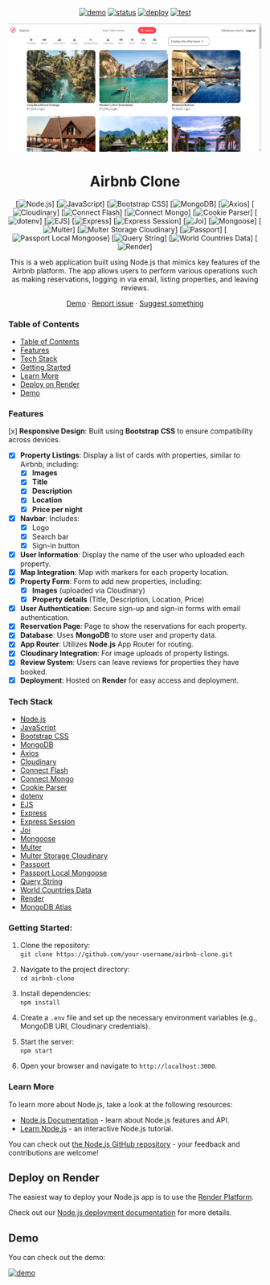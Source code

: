 [demo]: https://img.shields.io/badge/🚀%20Live%20Demo-000000?style=for-the-badge&&logoColor=white&color=0a6bdb
[demo-link]: https://airbnb-clone-fgly.onrender.com/
[status]: https://img.shields.io/endpoint?url=https%3A%2F%2Fraw.githubusercontent.com%2Fwrujel%2Fmonitor-repos%2Fmain%2Fdata%2Fairbnb-clone.json
[deploy]: https://img.shields.io/github/deployments/wrujel/airbnb-clone/production?style=for-the-badge&label=Deploy
[tests]: https://img.shields.io/endpoint?url=https%3A%2F%2Fraw.githubusercontent.com%2Fwrujel%2Fmonitor-tests%2Fmain%2Fdata%2Fairbnb-clone.json

<div align='center'>

[![demo][demo]][demo-link]
[![status][status]](/)
[![deploy][deploy]](/)
[![test][tests]](/)

</div>

<div align='center'>
  <a href='/'>
    <img
      src='/assets/Screenshot.png'
      alt='Screenshot of the app'
    />
  </a>
</div>

<div align="center">
  <h1>Airbnb Clone</h1>
</div>

<div align="center">

[![Node.js](https://img.shields.io/badge/Node.js-339933?style=for-the-badge&logo=node.js&logoColor=white)]
[![JavaScript](https://img.shields.io/badge/JavaScript-F7DF1E?style=for-the-badge&logo=javascript&logoColor=black)]
[![Bootstrap CSS](https://img.shields.io/badge/Bootstrap-CB48D7?style=for-the-badge&logo=bootstrap&logoColor=white)]
[![MongoDB](https://img.shields.io/badge/MongoDB-47A248?style=for-the-badge&logo=mongodb&logoColor=white)]
[![Axios](https://img.shields.io/badge/Axios-5A29E4?style=for-the-badge&logo=axios&logoColor=white)]
[![Cloudinary](https://img.shields.io/badge/Cloudinary-0A3A91?style=for-the-badge&logo=cloudinary&logoColor=white)]
[![Connect Flash](https://img.shields.io/badge/Connect--Flash-6F7E60?style=for-the-badge&logo=npm&logoColor=white)]
[![Connect Mongo](https://img.shields.io/badge/Connect--Mongo-4C4C4C?style=for-the-badge&logo=npm&logoColor=white)]
[![Cookie Parser](https://img.shields.io/badge/Cookie--Parser-6D4F39?style=for-the-badge&logo=npm&logoColor=white)]
[![dotenv](https://img.shields.io/badge/dotenv-5A8F3E?style=for-the-badge&logo=npm&logoColor=white)]
[![EJS](https://img.shields.io/badge/EJS-9E593A?style=for-the-badge&logo=ejs&logoColor=white)]
[![Express](https://img.shields.io/badge/Express-000000?style=for-the-badge&logo=express&logoColor=white)]
[![Express Session](https://img.shields.io/badge/Express--Session-45B8A2?style=for-the-badge&logo=express&logoColor=white)]
[![Joi](https://img.shields.io/badge/Joi-9B5DE5?style=for-the-badge&logo=joi&logoColor=white)]
[![Mongoose](https://img.shields.io/badge/Mongoose-880000?style=for-the-badge&logo=mongoose&logoColor=white)]
[![Multer](https://img.shields.io/badge/Multer-2A6EBB?style=for-the-badge&logo=multer&logoColor=white)]
[![Multer Storage Cloudinary](https://img.shields.io/badge/Multer--Storage--Cloudinary-FFF?style=for-the-badge&logo=cloudinary&logoColor=white)]
[![Passport](https://img.shields.io/badge/Passport-1E1F26?style=for-the-badge&logo=npm&logoColor=white)]
[![Passport Local Mongoose](https://img.shields.io/badge/Passport--Local--Mongoose-68A0C5?style=for-the-badge&logo=npm&logoColor=white)]
[![Query String](https://img.shields.io/badge/Query--String-3A5A40?style=for-the-badge&logo=npm&logoColor=white)]
[![World Countries Data](https://img.shields.io/badge/World--Countries--Data-009639?style=for-the-badge&logo=npm&logoColor=white)]
[![Render](https://img.shields.io/badge/Render-05A6D3?style=for-the-badge&logo=render&logoColor=white)]

</div>

<div align='center'>
  This is a web application built using Node.js that mimics key features of the Airbnb platform. The app allows users to perform various operations such as making reservations, logging in via email, listing properties, and leaving reviews.

[Demo](https://airbnb-clone-fgly.onrender.com/) · [Report issue](/issues) · [Suggest something](/issues)

</div>

### Table of Contents

- [Table of Contents](#table-of-contents)
- [Features](#features)
- [Tech Stack](#tech-stack)
- [Getting Started](#getting-started)
- [Learn More](#learn-more)
- [Deploy on Render](#deploy-on-render)
- [Demo](#demo)

### Features

[x] **Responsive Design**: Built using **Bootstrap CSS** to ensure compatibility across devices.

- [x] **Property Listings**: Display a list of cards with properties, similar to Airbnb, including:
  - [x] **Images**
  - [x] **Title**
  - [x] **Description**
  - [x] **Location**
  - [x] **Price per night**
- [x] **Navbar**: Includes:
  - [x] Logo
  - [x] Search bar
  - [x] Sign-in button
- [x] **User Information**: Display the name of the user who uploaded each property.
- [x] **Map Integration**: Map with markers for each property location.
- [x] **Property Form**: Form to add new properties, including:
  - [x] **Images** (uploaded via Cloudinary)
  - [x] **Property details** (Title, Description, Location, Price)
- [x] **User Authentication**: Secure sign-up and sign-in forms with email authentication.
- [x] **Reservation Page**: Page to show the reservations for each property.
- [x] **Database**: Uses **MongoDB** to store user and property data.
- [x] **App Router**: Utilizes **Node.js** App Router for routing.
- [x] **Cloudinary Integration**: For image uploads of property listings.
- [x] **Review System**: Users can leave reviews for properties they have booked.
- [x] **Deployment**: Hosted on **Render** for easy access and deployment.

### Tech Stack

- [Node.js](https://nodejs.org/en/)
- [JavaScript](https://developer.mozilla.org/en-US/docs/Web/JavaScript)
- [Bootstrap CSS](https://getbootstrap.com/)
- [MongoDB](https://www.mongodb.com/)
- [Axios](https://axios-http.com/)
- [Cloudinary](https://cloudinary.com/)
- [Connect Flash](https://www.npmjs.com/package/connect-flash)
- [Connect Mongo](https://www.npmjs.com/package/connect-mongo)
- [Cookie Parser](https://www.npmjs.com/package/cookie-parser)
- [dotenv](https://www.npmjs.com/package/dotenv)
- [EJS](https://www.npmjs.com/package/ejs)
- [Express](https://expressjs.com/)
- [Express Session](https://www.npmjs.com/package/express-session)
- [Joi](https://www.npmjs.com/package/joi)
- [Mongoose](https://mongoosejs.com/)
- [Multer](https://www.npmjs.com/package/multer)
- [Multer Storage Cloudinary](https://www.npmjs.com/package/multer-storage-cloudinary)
- [Passport](http://www.passportjs.org/)
- [Passport Local Mongoose](https://www.npmjs.com/package/passport-local-mongoose)
- [Query String](https://www.npmjs.com/package/query-string)
- [World Countries Data](https://www.npmjs.com/package/world-countries-data)
- [Render](https://render.com/)
- [MongoDB Atlas](https://www.mongodb.com/cloud/atlas/)

### Getting Started:

1. Clone the repository:  
   `git clone https://github.com/your-username/airbnb-clone.git`

2. Navigate to the project directory:  
   `cd airbnb-clone`

3. Install dependencies:  
   `npm install`

4. Create a `.env` file and set up the necessary environment variables (e.g., MongoDB URI, Cloudinary credentials).

5. Start the server:  
   `npm start`

6. Open your browser and navigate to `http://localhost:3000`.

### Learn More

To learn more about Node.js, take a look at the following resources:

- [Node.js Documentation](https://nodejs.org/en/docs/) - learn about Node.js features and API.
- [Learn Node.js](https://nodejs.dev/) - an interactive Node.js tutorial.

You can check out [the Node.js GitHub repository](https://github.com/nodejs/node) - your feedback and contributions are welcome!

## Deploy on Render

The easiest way to deploy your Node.js app is to use the [Render Platform](https://render.com/).

Check out our [Node.js deployment documentation](https://render.com/docs/deploy-node-app) for more details.

## Demo

You can check out the demo:

[![demo][demo]][demo-link]
